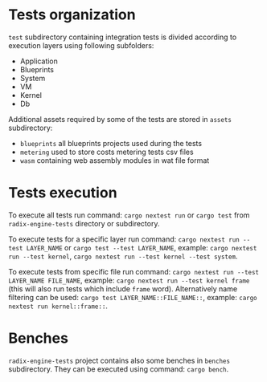 # Tests organization

`test` subdirectory containing integration tests is divided according to execution layers using
following subfolders:

- Application
- Blueprints
- System
- VM
- Kernel
- Db

Additional assets required by some of the tests are stored in `assets` subdirectory:

- `blueprints` all blueprints projects used during the tests
- `metering` used to store costs metering tests csv files
- `wasm` containing web assembly modules in wat file format

# Tests execution

To execute all tests run command: `cargo nextest run` or `cargo test` from `radix-engine-tests`
directory or subdirectory.

To execute tests for a specific layer run command: `cargo nextest run --test LAYER_NAME`
or `cargo test --test LAYER_NAME`,
example: `cargo nextest run --test kernel`, `cargo nextest run --test kernel --test system`.

To execute tests from specific file run command: `cargo nextest run --test LAYER_NAME FILE_NAME`,
example: `cargo nextest run --test kernel frame` (this will also run tests which include `frame`
word). Alternatively name filtering can be used: `cargo test LAYER_NAME::FILE_NAME::`,
example: `cargo nextest run kernel::frame::`.

# Benches

`radix-engine-tests` project contains also some benches in `benches` subdirectory. They can be
executed using command: `cargo bench`.
